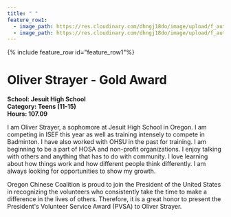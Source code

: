 ```yaml
---
title: " "
feature_row1:
  - image_path: https://res.cloudinary.com/dhngj18do/image/upload/f_auto,q_auto/v1/images/pvsa/2024_Oliver_Strayer
  - image_path: https://res.cloudinary.com/dhngj18do/image/upload/f_auto,q_auto/v1/images/activities/year_2024
---
```


{% include feature_row id="feature_row1"%}

# Oliver Strayer - Gold Award

**School: Jesuit High School**  
**Category: Teens (11-15)**  
**Hours: 107.09**  

I am Oliver Strayer, a sophomore at Jesuit High School in Oregon. I am competing in ISEF
this year as well as training intensely to compete in Badminton. I have also worked with
OHSU in the past for training. I am beginning to be a part of HOSA and non-profit
organizations. I enjoy talking with others and anything that has to do with community. I love
learning about how things work and how different people think differently. I am always
looking for opportunities to show my growth.

Oregon Chinese Coalition is proud to join the President of the United States in recognizing the volunteers who consistently take the time to make a difference in the lives of others. Therefore, it is a great honor to present the President's Volunteer Service Award (PVSA) to Oliver Strayer.
